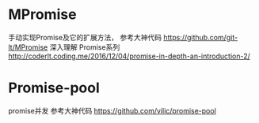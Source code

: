 # MPromise
手动实现Promise及它的扩展方法，
参考大神代码 https://github.com/git-lt/MPromise
深入理解 Promise系列 http://coderlt.coding.me/2016/12/04/promise-in-depth-an-introduction-2/

# Promise-pool 
promise并发
参考大神代码 https://github.com/vilic/promise-pool
